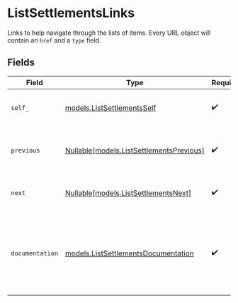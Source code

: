# ListSettlementsLinks

Links to help navigate through the lists of items. Every URL object will contain an `href` and a `type` field.


## Fields

| Field                                                                                      | Type                                                                                       | Required                                                                                   | Description                                                                                |
| ------------------------------------------------------------------------------------------ | ------------------------------------------------------------------------------------------ | ------------------------------------------------------------------------------------------ | ------------------------------------------------------------------------------------------ |
| `self_`                                                                                    | [models.ListSettlementsSelf](../models/listsettlementsself.md)                             | :heavy_check_mark:                                                                         | The URL to the current set of items.                                                       |
| `previous`                                                                                 | [Nullable[models.ListSettlementsPrevious]](../models/listsettlementsprevious.md)           | :heavy_check_mark:                                                                         | The previous set of items, if available.                                                   |
| `next`                                                                                     | [Nullable[models.ListSettlementsNext]](../models/listsettlementsnext.md)                   | :heavy_check_mark:                                                                         | The next set of items, if available.                                                       |
| `documentation`                                                                            | [models.ListSettlementsDocumentation](../models/listsettlementsdocumentation.md)           | :heavy_check_mark:                                                                         | In v2 endpoints, URLs are commonly represented as objects with an `href` and `type` field. |